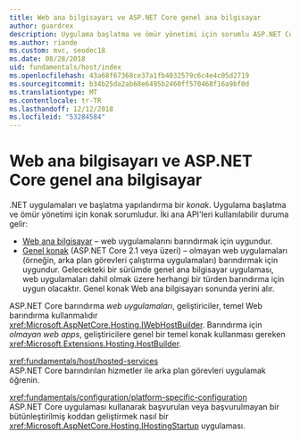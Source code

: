 ```yaml
---
title: Web ana bilgisayarı ve ASP.NET Core genel ana bilgisayar
author: guardrex
description: Uygulama başlatma ve ömür yönetimi için sorumlu ASP.NET Core Web ana bilgisayarı ve .NET genel ana bilgisayar hakkında bilgi edinin.
ms.author: riande
ms.custom: mvc, seodec18
ms.date: 08/28/2018
uid: fundamentals/host/index
ms.openlocfilehash: 43a68f67368ce37a1fb4032579c6c4e4c05d2719
ms.sourcegitcommit: b34b25da2ab68e6495b2460ff570468f16a9bf0d
ms.translationtype: MT
ms.contentlocale: tr-TR
ms.lasthandoff: 12/12/2018
ms.locfileid: "53284584"
---
```

# <a name="web-host-and-generic-host-in-aspnet-core"></a>Web ana bilgisayarı ve ASP.NET Core genel ana bilgisayar

.NET uygulamaları ve başlatma yapılandırma bir *konak*. Uygulama başlatma ve ömür yönetimi için konak sorumludur. İki ana API'leri kullanılabilir duruma gelir:

* [Web ana bilgisayar](xref:fundamentals/host/web-host) &ndash; web uygulamalarını barındırmak için uygundur.
* [Genel konak](xref:fundamentals/host/generic-host) (ASP.NET Core 2.1 veya üzeri) &ndash; olmayan web uygulamaları (örneğin, arka plan görevleri çalıştırma uygulamaları) barındırmak için uygundur. Gelecekteki bir sürümde genel ana bilgisayar uygulaması, web uygulamaları dahil olmak üzere herhangi bir türden barındırma için uygun olacaktır. Genel konak Web ana bilgisayarı sonunda yerini alır.

ASP.NET Core barındırma *web uygulamaları*, geliştiriciler, temel Web barındırma kullanmalıdır <xref:Microsoft.AspNetCore.Hosting.IWebHostBuilder>. Barındırma için *olmayan web apps*, geliştiricilere genel bir temel konak kullanması gereken <xref:Microsoft.Extensions.Hosting.HostBuilder>.

<xref:fundamentals/host/hosted-services>  
ASP.NET Core barındırılan hizmetler ile arka plan görevleri uygulamak öğrenin.

<xref:fundamentals/configuration/platform-specific-configuration>  
ASP.NET Core uygulaması kullanarak başvurulan veya başvurulmayan bir bütünleştirilmiş koddan geliştirmek nasıl bir <xref:Microsoft.AspNetCore.Hosting.IHostingStartup> uygulaması.
